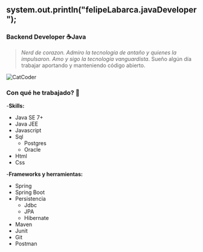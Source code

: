 
## system.out.println("felipeLabarca.javaDeveloper");

### Backend Developer ☕Java

>*Nerd de corazon. Admiro la tecnología de antaño y quienes la impulsaron. Amo y sigo la tecnología vanguardista*.
> Sueño algún día trabajar aportando y manteniendo código abierto.

![CatCoder](https://c.tenor.com/_UYphwC-hZ0AAAAM/cat-keyboard.gif)

### Con qué he trabajado? 🤔

-**Skills:** 
  - Java SE 7+ 
  - Java JEE 
  - Javascript 
  - Sql 
    - Postgres
    - Oracle
  - Html 
  - Css
  
-**Frameworks y herramientas:** 
  - Spring 
  - Spring Boot 
  - Persistencia
    - Jdbc
    - JPA
    - Hibernate 
  - Maven 
  - Junit 
  - Git 
  - Postman 
  


